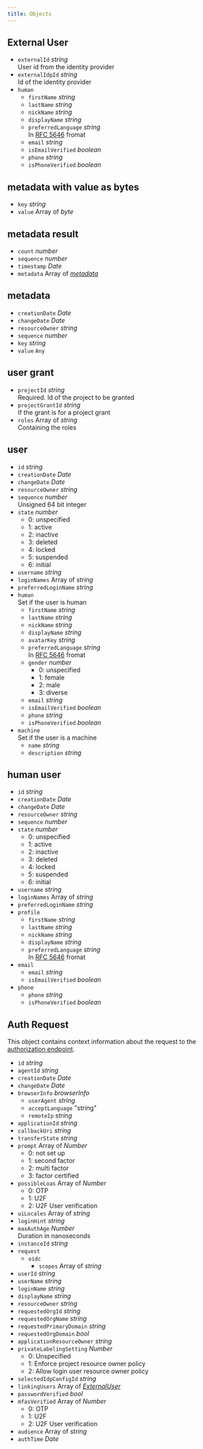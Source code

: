 ```yaml
---
title: Objects
---
```


## External User

- `externalId` *string*  
  User id from the identity provider
- `externalIdpId` *string*  
  Id of the identity provider
- `human`
  - `firstName` *string*
  - `lastName` *string*
  - `nickName` *string*
  - `displayName` *string*
  - `preferredLanguage` *string*  
    In [RFC 5646](https://www.rfc-editor.org/rfc/rfc5646) fromat
  - `email` *string*
  - `isEmailVerified` *boolean*
  - `phone` *string*
  - `isPhoneVerified` *boolean*

## metadata with value as bytes

- `key` *string*
- `value` Array of *byte*

## metadata result

- `count` *number*
- `sequence` *number*
- `timestamp` *Date*
- `metadata` Array of [*metadata*](#metadata)

## metadata

- `creationDate` *Date*
- `changeDate` *Date*
- `resourceOwner` *string*
- `sequence` *number*
- `key` *string*
- `value` `Any`

## user grant

- `projectId` *string*  
  Required. Id of the project to be granted
- `projectGrantId` *string*  
  If the grant is for a project grant
- `roles` Array of *string*  
  Containing the roles

## user

- `id` *string*
- `creationDate` *Date*
- `changeDate` *Date*
- `resourceOwner` *string*
- `sequence` *number*  
  Unsigned 64 bit integer
- `state` *number*  
  <ul><li>0: unspecified</li><li>1: active</li><li>2: inactive</li><li>3: deleted</li><li>4: locked</li><li>5: suspended</li><li>6: initial</li></ul>
- `username` *string*
- `loginNames` Array of *string*
- `preferredLoginName` *string*
- `human`  
  Set if the user is human
  - `firstName` *string*
  - `lastName` *string*
  - `nickName` *string*
  - `displayName` *string*
  - `avatarKey` *string*
  - `preferredLanguage` *string*  
    In [RFC 5646](https://www.rfc-editor.org/rfc/rfc5646) fromat
  - `gender` *number*  
    <ul><li>0: unspecified</li><li>1: female</li><li>2: male</li><li>3: diverse</li></ul>
  - `email` *string*
  - `isEmailVerified` *boolean*
  - `phone` *string*
  - `isPhoneVerified` *boolean*
- `machine`  
  Set if the user is a machine
  - `name` *string*
  - `description` *string*

## human user

- `id` *string*
- `creationDate` *Date*
- `changeDate` *Date*
- `resourceOwner` *string*
- `sequence` *number*
- `state` *number*  
  <ul><li>0: unspecified</li><li>1: active</li><li>2: inactive</li><li>3: deleted</li><li>4: locked</li><li>5: suspended</li><li>6: initial</li></ul>
- `username` *string*
- `loginNames` Array of *string*
- `preferredLoginName` *string*
- `profile`
  - `firstName` *string*
  - `lastName` *string*
  - `nickName` *string*
  - `displayName` *string*
  - `preferredLanguage` *string*  
    In [RFC 5646](https://www.rfc-editor.org/rfc/rfc5646) fromat
- `email`
  - `email` *string*
  - `isEmailVerified` *boolean*
- `phone`
  - `phone` *string*
  - `isPhoneVerified` *boolean*

## Auth Request

This object contains context information about the request to the [authorization endpoint](/docs/apis/openidoauth/endpoints#authorization_endpoint).

- `id` *string*
- `agentId` *string*
- `creationDate` *Date*
- `changeDate` *Date*
- `browserInfo` *browserInfo*
  - `userAgent` *string*
  - `acceptLanguage` "string"
  - `remoteIp` *string*
- `applicationId` *string*
- `callbackUri` *string*
- `transferState` *string*
- `prompt` Array of *Number*  
  <ul><li>0: not set up</li><li>1: second factor</li><li>2: multi factor</li><li>3: factor certified</li></ul>
- `possibleLoas` Array of *Number*  
  <ul><li>0: OTP</li><li>1: U2F</li><li>2: U2F User verification</li></ul>
- `uiLocales` Array of *string*
- `loginHint` *string*
- `maxAuthAge` *Number*  
  Duration in nanoseconds
- `instanceId` *string*
- `request`
  - `oidc`
    - `scopes` Array of *string*
- `userId` *string*
- `userName` *string*
- `loginName` *string*
- `displayName` *string*
- `resourceOwner` *string*
- `requestedOrgId` *string*
- `requestedOrgName` *string*
- `requestedPrimaryDomain` *string*
- `requestedOrgDomain` *bool*
- `applicationResourceOwner` *string*
- `privateLabelingSetting` *Number*
  <ul><li>0: Unspecified</li><li>1: Enforce project resource owner policy</li><li>2: Allow login user resource owner policy</li></ul>
- `selectedIdpConfigId` *string*
- `linkingUsers` Array of [*ExternalUser*](#external-user)
- `passwordVerified` *bool*
- `mfasVerified` Array of *Number*  
  <ul><li>0: OTP</li><li>1: U2F</li><li>2: U2F User verification</li></ul>
- `audience` Array of *string*
- `authTime` *Date*
